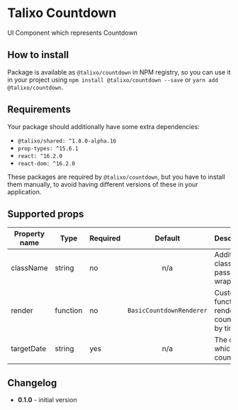 # Talixo Countdown

UI Component which represents Countdown

## How to install

Package is available as `@talixo/countdown` in NPM registry, so you can use it in your project
using `npm install @talixo/countdown --save` or `yarn add @talixo/countdown`.

## Requirements

Your package should additionally have some extra dependencies:

- `@talixo/shared: ^1.0.0-alpha.16`
- `prop-types: ^15.6.1`
- `react: ^16.2.0`
- `react-dom: ^16.2.0`

These packages are required by `@talixo/countdown`, but you have to install them manually,
to avoid having different versions of these in your application.

## Supported props

Property name | Type     | Required  | Default                  | Description
--------------|----------|-----------|:------------------------:|--------------------------------
className     | string   | no        | n/a                      | Additional class name passed to wrapper
render        | function | no        | `BasicCountdownRenderer` | Custom function to render countdown by time left
targetDate    | string   | yes       | n/a                      | The date to which it will count down

## Changelog

- **0.1.0** - initial version
